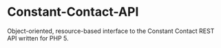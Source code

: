 Constant-Contact-API
====================

Object-oriented, resource-based interface to the Constant Contact REST API written for PHP 5.